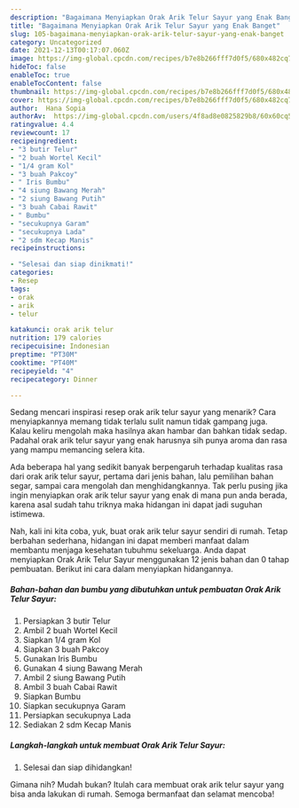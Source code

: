 ```yaml
---
description: "Bagaimana Menyiapkan Orak Arik Telur Sayur yang Enak Banget"
title: "Bagaimana Menyiapkan Orak Arik Telur Sayur yang Enak Banget"
slug: 105-bagaimana-menyiapkan-orak-arik-telur-sayur-yang-enak-banget
category: Uncategorized
date: 2021-12-13T00:17:07.060Z
image: https://img-global.cpcdn.com/recipes/b7e8b266fff7d0f5/680x482cq70/orak-arik-telur-sayur-foto-resep-utama.jpg
hideToc: false
enableToc: true
enableTocContent: false
thumbnail: https://img-global.cpcdn.com/recipes/b7e8b266fff7d0f5/680x482cq70/orak-arik-telur-sayur-foto-resep-utama.jpg
cover: https://img-global.cpcdn.com/recipes/b7e8b266fff7d0f5/680x482cq70/orak-arik-telur-sayur-foto-resep-utama.jpg
author:  Hana Sopia
authorAv:  https://img-global.cpcdn.com/users/4f8ad8e0825829b8/60x60cq50/avatar.jpg
ratingvalue: 4.4
reviewcount: 17
recipeingredient:
- "3 butir Telur"
- "2 buah Wortel Kecil"
- "1/4 gram Kol"
- "3 buah Pakcoy"
- " Iris Bumbu"
- "4 siung Bawang Merah"
- "2 siung Bawang Putih"
- "3 buah Cabai Rawit"
- " Bumbu"
- "secukupnya Garam"
- "secukupnya Lada"
- "2 sdm Kecap Manis"
recipeinstructions:

- "Selesai dan siap dinikmati!"
categories:
- Resep
tags:
- orak
- arik
- telur

katakunci: orak arik telur 
nutrition: 179 calories
recipecuisine: Indonesian
preptime: "PT30M"
cooktime: "PT40M"
recipeyield: "4"
recipecategory: Dinner

---
```



Sedang mencari inspirasi resep orak arik telur sayur yang menarik? Cara menyiapkannya memang tidak terlalu sulit namun tidak gampang juga. Kalau keliru mengolah maka hasilnya akan hambar dan bahkan tidak sedap. Padahal orak arik telur sayur yang enak harusnya sih punya aroma dan rasa yang mampu memancing selera kita.


Ada beberapa hal yang sedikit banyak berpengaruh terhadap kualitas rasa dari orak arik telur sayur, pertama dari jenis bahan, lalu pemilihan bahan segar, sampai cara mengolah dan menghidangkannya. Tak perlu pusing jika ingin menyiapkan orak arik telur sayur yang enak di mana pun anda berada, karena asal sudah tahu triknya maka hidangan ini dapat jadi suguhan istimewa.




Nah, kali ini kita coba, yuk, buat orak arik telur sayur sendiri di rumah. Tetap berbahan sederhana, hidangan ini dapat memberi manfaat dalam membantu menjaga kesehatan tubuhmu sekeluarga. Anda dapat menyiapkan Orak Arik Telur Sayur menggunakan 12 jenis bahan dan 0 tahap pembuatan. Berikut ini cara dalam menyiapkan hidangannya.

<!--inarticleads1-->

##### Bahan-bahan dan bumbu yang dibutuhkan untuk pembuatan Orak Arik Telur Sayur:

1. Persiapkan 3 butir Telur
1. Ambil 2 buah Wortel Kecil
1. Siapkan 1/4 gram Kol
1. Siapkan 3 buah Pakcoy
1. Gunakan  Iris Bumbu
1. Gunakan 4 siung Bawang Merah
1. Ambil 2 siung Bawang Putih
1. Ambil 3 buah Cabai Rawit
1. Siapkan  Bumbu
1. Siapkan secukupnya Garam
1. Persiapkan secukupnya Lada
1. Sediakan 2 sdm Kecap Manis




<!--inarticleads2-->

##### Langkah-langkah untuk membuat Orak Arik Telur Sayur:


1. Selesai dan siap dihidangkan!



Gimana nih? Mudah bukan? Itulah cara membuat orak arik telur sayur yang bisa anda lakukan di rumah. Semoga bermanfaat dan selamat mencoba!
